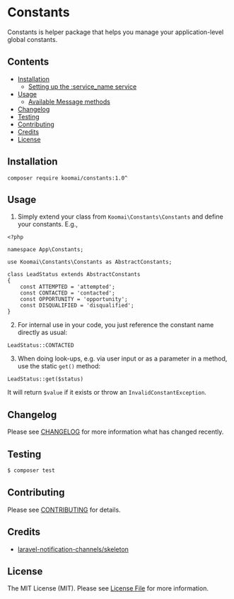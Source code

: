 # Constants  

Constants is helper package that helps you manage your application-level global constants.

## Contents

- [Installation](#installation)
	- [Setting up the :service_name service](#setting-up-the-:service_name-service)
- [Usage](#usage)
	- [Available Message methods](#available-message-methods)
- [Changelog](#changelog)
- [Testing](#testing)
- [Contributing](#contributing)
- [Credits](#credits)
- [License](#license)


## Installation

`composer require koomai/constants:1.0^`

## Usage

1. Simply extend your class from `Koomai\Constants\Constants` and define your constants. E.g.,

```
<?php

namespace App\Constants;

use Koomai\Constants\Constants as AbstractConstants;

class LeadStatus extends AbstractConstants
{
	const ATTEMPTED = 'attempted';
	const CONTACTED = 'contacted';
	const OPPORTUNITY = 'opportunity';
	const DISQUALIFIED = 'disqualified';
}

``` 

2. For internal use in your code, you just reference the constant name directly as usual:

`LeadStatus::CONTACTED`

3. When doing look-ups, e.g. via user input or as a parameter in a method, use the static `get()` method:  

`LeadStatus::get($status)`

It will return `$value` if it exists or throw an `InvalidConstantException`.

## Changelog

Please see [CHANGELOG](CHANGELOG.md) for more information what has changed recently.

## Testing

``` bash
$ composer test
```

## Contributing

Please see [CONTRIBUTING](CONTRIBUTING.md) for details.

## Credits
- [laravel-notification-channels/skeleton](https://github.com/laravel-notification-channels/skeleton)

## License

The MIT License (MIT). Please see [License File](LICENSE.md) for more information.
